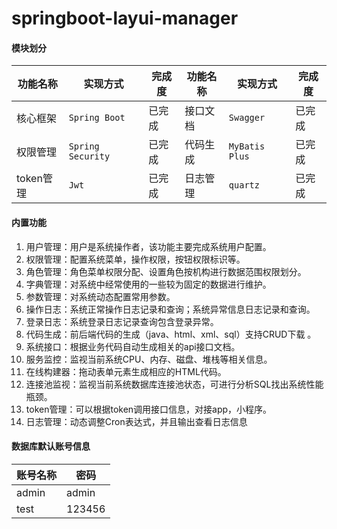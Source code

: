 # springboot-layui-manager

#### 模块划分
|功能名称     |实现方式     |完成度     |功能名称     |实现方式     |完成度     |
| --- | --- | --- | --- | --- | --- |
|核心框架     |`Spring Boot `    |已完成     |接口文档     |`Swagger `    |已完成     |
|权限管理     |`Spring Security`     |已完成     |代码生成     |`MyBatis Plus`     |已完成|
|token管理     |`Jwt `    |已完成     |日志管理     |`quartz `    |已完成|

#### 内置功能
1.  用户管理：用户是系统操作者，该功能主要完成系统用户配置。
2.  权限管理：配置系统菜单，操作权限，按钮权限标识等。
3.  角色管理：角色菜单权限分配、设置角色按机构进行数据范围权限划分。
4.  字典管理：对系统中经常使用的一些较为固定的数据进行维护。
5.  参数管理：对系统动态配置常用参数。
6.  操作日志：系统正常操作日志记录和查询；系统异常信息日志记录和查询。
7.  登录日志：系统登录日志记录查询包含登录异常。
8. 代码生成：前后端代码的生成（java、html、xml、sql）支持CRUD下载 。
9. 系统接口：根据业务代码自动生成相关的api接口文档。
10. 服务监控：监视当前系统CPU、内存、磁盘、堆栈等相关信息。
11. 在线构建器：拖动表单元素生成相应的HTML代码。
12. 连接池监视：监视当前系统数据库连接池状态，可进行分析SQL找出系统性能瓶颈。
13. token管理：可以根据token调用接口信息，对接app，小程序。
14. 日志管理：动态调整Cron表达式，并且输出查看日志信息

#### 数据库默认账号信息
|账号名称    |密码          
| ---   | --- |  
|admin  |admin|
|test  |123456|